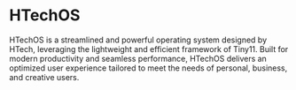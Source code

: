 # HTechOS
HTechOS is a streamlined and powerful operating system designed by HTech, leveraging the lightweight and efficient framework of Tiny11. Built for modern productivity and seamless performance, HTechOS delivers an optimized user experience tailored to meet the needs of personal, business, and creative users.
